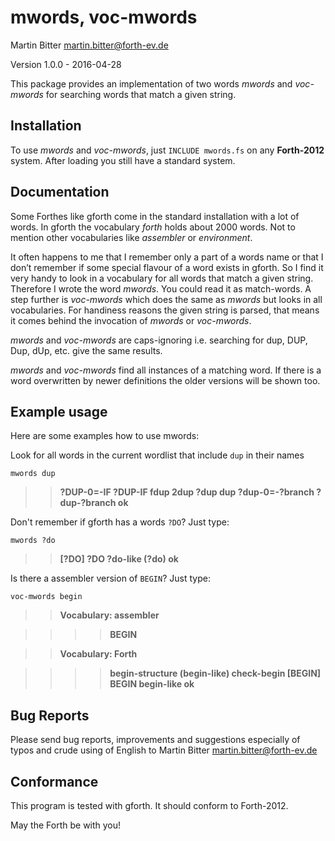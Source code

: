 mwords, voc-mwords
============

Martin Bitter <martin.bitter@forth-ev.de>

Version 1.0.0 - 2016-04-28

This package provides an implementation of two words *mwords* and *voc-mwords* for searching words that match a given string.



## Installation

To use *mwords* and *voc-mwords*, just `INCLUDE mwords.fs` on any **Forth-2012** system. After loading you still have a standard system.

## Documentation

Some Forthes like gforth come in the standard installation with a lot of words. In gforth the vocabulary *forth* holds about 2000 words. Not to mention other vocabularies like *assembler* or *environment*. 

It often happens to me that I remember only a part of a words name or that I don’t remember if some special flavour of a word exists in gforth. So I find it very handy to look in a vocabulary for all words that match a given string. Therefore I wrote the word *mwords*. You could read it as match-words. A step further is *voc-mwords* which does the same as *mwords* but looks in all vocabularies. For handiness reasons the given string is parsed, that means it comes behind the invocation of *mwords* or *voc-mwords*.

*mwords* and *voc-mwords* are caps-ignoring i.e. searching for dup, DUP, Dup, dUp, etc. give the same results.

*mwords* and *voc-mwords* find all instances of a matching word. If there is a word overwritten by newer definitions the older versions will be shown too.

## Example usage

Here are some examples how to use mwords:

Look for all words in the current wordlist that include `dup` in their names

`mwords dup`  

>>**?DUP-0=-IF ?DUP-IF fdup 2dup ?dup dup ?dup-0=-?branch ?dup-?branch  ok**

Don't remember if gforth has a words `?DO`? Just type:

`mwords ?do`  

>>**[?DO] ?DO ?do-like (?do)  ok** 

Is there a assembler version of `BEGIN`? Just type:

`voc-mwords begin`

>>**Vocabulary: assembler** 

>>>>**BEGIN**

>>**Vocabulary: Forth**

>>>>**begin-structure (begin-like) check-begin [BEGIN] BEGIN begin-like  ok**


## Bug Reports

Please send bug reports, improvements and suggestions especially of typos and crude using of English to Martin Bitter <martin.bitter@forth-ev.de>

## Conformance

This program is tested with gforth. It should conform to Forth-2012.

May the Forth be with you!
